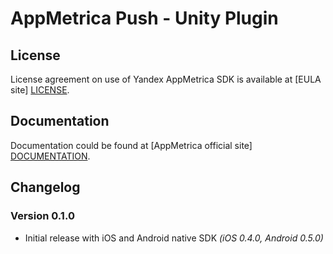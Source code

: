 # AppMetrica Push - Unity Plugin

## License
License agreement on use of Yandex AppMetrica SDK is available at [EULA site] [LICENSE].

## Documentation
Documentation could be found at [AppMetrica official site] [DOCUMENTATION].

## Changelog

### Version 0.1.0

* Initial release with iOS and Android native SDK *(iOS 0.4.0, Android 0.5.0)*

[LICENSE]: http://legal.yandex.ru/metrica_termsofuse/ "Yandex AppMetrica agreement"
[DOCUMENTATION]: https://tech.yandex.ru/metrica-mobile-sdk/doc/mobile-sdk-dg/push/unity-initialize-docpage/ "Yandex AppMetrica Push Unity Plugin documentation"
